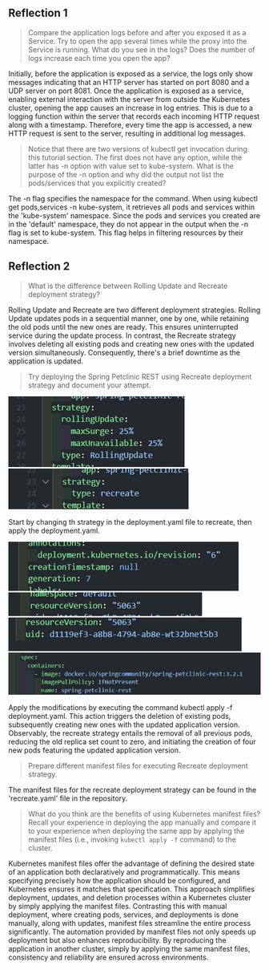 ## Reflection 1
> Compare the application logs before and after you exposed it as a Service. Try to open the app several times while the proxy into the Service is running. What do you see in the logs? Does the number of logs increase each time you open the app?

Initially, before the application is exposed as a service, the logs only show messages indicating that an HTTP server has started on port 8080 and a UDP server on port 8081. Once the application is exposed as a service, enabling external interaction with the server from outside the Kubernetes cluster, opening the app causes an increase in log entries. This is due to a logging function within the server that records each incoming HTTP request along with a timestamp. Therefore, every time the app is accessed, a new HTTP request is sent to the server, resulting in additional log messages.

> Notice that there are two versions of kubectl get invocation during this tutorial section. The first does not have any option, while the latter has -n option with value set to kube-system. What is the purpose of the -n option and why did the output not list the pods/services that you explicitly created?

The -n flag specifies the namespace for the command. When using kubectl get pods,services -n kube-system, it retrieves all pods and services within the 'kube-system' namespace. Since the pods and services you created are in the 'default' namespace, they do not appear in the output when the -n flag is set to kube-system. This flag helps in filtering resources by their namespace.

## Reflection 2

> What is the difference between Rolling Update and Recreate deployment strategy?

Rolling Update and Recreate are two different deployment strategies. Rolling Update updates pods in a sequential manner, one by one, while retaining the old pods until the new ones are ready. This ensures uninterrupted service during the update process. In contrast, the Recreate strategy involves deleting all existing pods and creating new ones with the updated version simultaneously. Consequently, there's a brief downtime as the application is updated.

> Try deploying the Spring Petclinic REST using Recreate deployment strategy and document your attempt.

![Step 1](step-1.png)
![Step 2](step-2.png)

Start by changing th strategy in the deployment.yaml file to recreate, then apply the deployment.yaml.

![Step 3](step-3.png)
![Step 4](step-4.png)
![Step 5](step-5.png)
![Step 5](step-6.png)

Apply the modifications by executing the command kubectl apply -f deployment.yaml. This action triggers the deletion of existing pods, subsequently creating new ones with the updated application version. Observably, the recreate strategy entails the removal of all previous pods, reducing the old replica set count to zero, and initiating the creation of four new pods featuring the updated application version.

> Prepare different manifest files for executing Recreate deployment strategy.

The manifest files for the recreate deployment strategy can be found in the 'recreate.yaml' file in the repository.

> What do you think are the benefits of using Kubernetes manifest files? Recall your experience in deploying the app manually and compare it to your experience when deploying the same app by applying the manifest files (i.e., invoking `kubectl apply -f` command) to the cluster.

Kubernetes manifest files offer the advantage of defining the desired state of an application both declaratively and programmatically. This means specifying precisely how the application should be configured, and Kubernetes ensures it matches that specification. This approach simplifies deployment, updates, and deletion processes within a Kubernetes cluster by simply applying the manifest files. Contrasting this with manual deployment, where creating pods, services, and deployments is done manually, along with updates, manifest files streamline the entire process significantly. The automation provided by manifest files not only speeds up deployment but also enhances reproducibility. By reproducing the application in another cluster, simply by applying the same manifest files, consistency and reliability are ensured across environments.